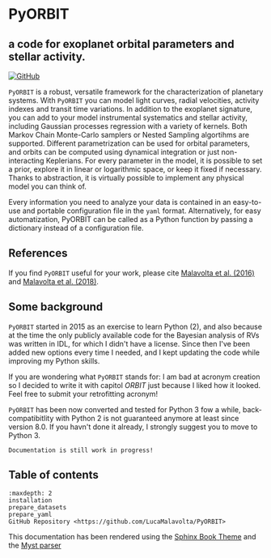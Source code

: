 # PyORBIT
## a code for exoplanet orbital parameters and stellar activity.
<!---
## the ultimate tool for exoplanet characterization
--->

[![GitHub][github-badge]][github-link]

``PyORBIT`` is a robust, versatile framework for the characterization of planetary systems.
With ``PyORBIT`` you can model light curves, radial velocities, activity indexes and transit time variations.
In addition to the exoplanet signature, you can add to your model instrumental systematics and stellar activity,
including Gaussian processes regression with a variety of kernels. Both Markov Chain Monte-Carlo samplers or Nested Sampling algortihms are supported.
Different parametrization can be used for orbital parameters, and orbits can be computed using dynamical integration or just non-interacting Keplerians.
For every parameter in the model, it is possible to set a prior, explore it in linear or logarithmic space,
or keep it fixed if necessary. Thanks to abstraction, it is virtually possible to implement any physical model you can think of.

Every information you need to analyze your data is contained in an easy-to-use and portable configuration file in the ``yaml`` format.
Alternatively, for easy automatization, PyORBIT can be called as a Python function by passing a dictionary instead of a configuration file.

<!---
..
  One of the main strength of PyORBIT is in the abstraction of the models. For
  example,  you can use more than one Gaussian process, with independent
  hyper-parameters, just by using different labels for the abstract class.
  Alternatively, for your Gaussian process regression you can use "celerite" on
  your light curve and "george " on your radial velocities, by having them sharing
  the same hyper-parameters.
-->

## References

If you find `PyORBIT` useful for your work, please cite [Malavolta et al. (2016)](https://ui.adsabs.harvard.edu//#abs/2016A&A...588A.118M/abstract) and [Malavolta et al. (2018)](https://ui.adsabs.harvard.edu//#abs/2018AJ....155..107M/abstract).

<!---
PyORBIT has been used in the following works
--->


## Some background

``PyORBIT`` started in 2015 as an exercise to learn Python (2), and also because at
the time the only publicly available code for the Bayesian analysis of RVs was
written in IDL, for which I didn't have a license. Since then I've been added new options every time I needed, and I kept updating the code while improving my Python skills.

If you are wondering what ``PyORBIT`` stands for: I am bad at acronym creation so
I decided to write it with capitol *ORBIT* just because I liked how it looked.
Feel free to submit your retrofitting acronym!

``PyORBIT`` has been now converted and tested for Python 3 fow a while, back-compatibitlity with Python 2 is not guaranteed anymore at least since version 8.0. If you havn't done it already, I strongly suggest you to move to Python 3.

[github-badge]: https://img.shields.io/badge/GitHub-PyORBIT-blue
[github-link]: https://github.com/LucaMalavolta/PyORBIT

```{admonition} Be careful
Documentation is still work in progress!
```

## Table of contents

```{toctree}
:maxdepth: 2
installation
prepare_datasets
prepare_yaml
GitHub Repository <https://github.com/LucaMalavolta/PyORBIT>
```

<!--- 
```{eval-rst}
.. toctree::
   :maxdepth: 2
   :caption: Contents:

   installation
   prepare_datasets
   prepare_yaml
   api
```
--->

<!---

..
  Following `PEP 8 Style Guide for Python Code <https://www.python.org/dev/peps/pep-0008/>`_  ,
  `PEP 257 Docstring Conventions <https://www.python.org/dev/peps/pep-0257/>`_ and `Google Python Style Guide <http://google.github.io/styleguide/pyguide.html>`_

..
  Indices and tables
  ==================

  * :ref:`genindex`
  * :ref:`modindex`
  * :ref:`search`

--->

This documentation has been rendered using the [Sphinx Book Theme](https://sphinx-book-theme.readthedocs.io/) and the [Myst parser](https://myst-parser.readthedocs.io/)

